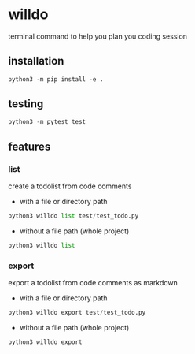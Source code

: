 # willdo

terminal command to help you plan you coding session

## installation

```py
python3 -m pip install -e .
```

## testing

```py
python3 -m pytest test
```

## features

### list 
create a todolist from code comments
- with a file or directory path
```py
python3 willdo list test/test_todo.py
```
- without a file path (whole project)
```py
python3 willdo list
```

### export
export a todolist from code comments as markdown
- with a file or directory path
```py
python3 willdo export test/test_todo.py
```
- without a file path (whole project)
```py
python3 willdo export
```
